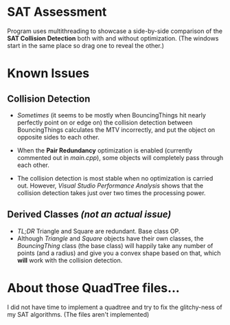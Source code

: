 SAT Assessment
==============
Program uses multithreading to showcase a side-by-side comparison of the __SAT Collision Detection__
both with and without optimization. (The windows start in the same place so drag one to reveal the other.)

Known Issues
==============

Collision Detection
--------------
+ _Sometimes_ (it seems to be mostly when BouncingThings hit nearly perfectly point on or edge on)
the collision detection between BouncingThings calculates the MTV incorrectly, and put the object on opposite sides
to each other.

+ When the __Pair Redundancy__ optimization is enabled (currently commented out in _main.cpp_),
some objects will completely pass through each other.

+ The collision detection is most stable when no optimization is carried out.
However, _Visual Studio Performance Analysis_ shows that the collision detection takes just over two times the processing power.

Derived Classes _(not an actual issue)_
--------------
+ _TL;DR_ Triangle and Square are redundant. Base class OP.
+ Although _Triangle_ and _Square_ objects have their own classes, the _BouncingThing_ class (the base class)
will happily take any number of points (and a radius) and give you a convex shape based on that, which __will__ work with
the collision detection.

About those QuadTree files...
==============
I did not have time to implement a quadtree and try to fix the glitchy-ness of my SAT algorithms.
(The files aren't implemented)
